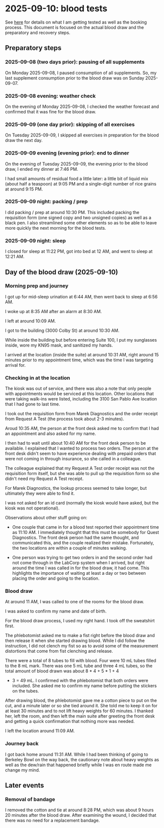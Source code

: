 # 2025-09-10: blood tests

See [here](2025-blood-test-plans-round-2.md) for details on what I am
getting tested as well as the booking process. This document is
focused on the actual blood draw and the preparatory and recovery
steps.

## Preparatory steps

### 2025-09-08 (two days prior): pausing of all supplements

On Monday 2025-09-08, I paused consumption of all supplements. So, my
last supplement consumption prior to the blood draw was on Sunday
2025-09-07.

### 2025-09-08 evening: weather check

On the evening of Monday 2025-09-08, I checked the weather forecast
and confirmed that it was fine for the blood draw.

### 2025-09-09 (one day prior): skipping of all exercises

On Tuesday 2025-09-09, I skipped all exercises in preparation for the
blood draw the next day.

### 2025-09-09 evening (evening prior): end to dinner

On the evening of Tuesday 2025-09-09, the evening prior to the blood
draw, I ended my dinner at 7:46 PM.

I had small amounts of residual food a little later: a little bit of
liquid mix (about half a teaspoon) at 9:05 PM and a single-digit
number of rice grains at around 9:15 PM.

### 2025-09-09 night: packing / prep

I did packing / prep at around 10:30 PM. This included packing the
requisition form (one signed copy and two unsigned copies) as well as
a black pen. I also streamlined some other elements so as to be able
to leave more quickly the next morning for the blood tests.

### 2025-09-09 night: sleep

I closed for sleep at 11:22 PM, got into bed at 12 AM, and went to
sleep at 12:21 AM.

## Day of the blood draw (2025-09-10)

### Morning prep and journey

I got up for mid-sleep urination at 6:44 AM, then went back to sleep
at 6:56 AM.

I woke up at 8:35 AM after an alarm at 8:30 AM.

I left at around 10:09 AM.

I got to the building (3000 Colby St) at around 10:30 AM.

While inside the building but before entering Suite 100, I put my
sunglasses inside, wore my KN95 mask, and sanitized my hands.

I arrived at the location (inside the suite) at around 10:31 AM, right
around 15 minutes prior to my appointment time, which was the time I
was targeting arrival for.

### Checking in at the location

The kiosk was out of service, and there was also a note that only
people with appointments would be serviced at this location. Other
locations that were taking walk-ins were listed, including the 3100
San Pablo Ave location that I had gone to last time.

I took out the requisition form from Marek Diagnostics and the order
receipt from Request A Test (the process took about 2-3 minutes).

Aroud 10:35 AM, the person at the front desk asked me to confirm that
I had an appointment and also asked for my name.

I then had to wait until about 10:40 AM for the front desk person to
be available. I explained that I wanted to process two orders. The
person at the front desk didn't seem to have experience dealing with
prepaid orders that were not coming in through insurance, so she
called in a colleague.

The colleague explained that my Request A Test order receipt was not
the requisition form itself, but she was able to pull up the
requisition form so she didn't need my Request A Test receipt.

For Marek Diagnostics, the lookup process seemed to take longer, but
ultimately they were able to find it.

I was not asked for an id card (normally the kiosk would have asked,
but the kiosk was not operational).

Observations about other stuff going on:

* One couple that came in for a blood test reported their appointment
  time as 11:10 AM. I immediately thought that this must be somebody
  for Quest Diagnostics. The front desk person had the same thought,
  and communicated this, and the couple realized their
  mistake. Fortunately, the two locations are within a couple of
  minutes walking.

* One person was trying to get two orders in and the second order had
  not come through in the LabCorp system when I arrived, but right
  around the time I was called in for the blood draw, it had
  come. This highlights the importance of waiting at least a day or
  two between placing the order and going to the location.

### Blood draw

At around 11 AM, I was called to one of the rooms for the blood draw.

I was asked to confirm my name and date of birth.

For the blood draw process, I used my right hand. I took off the
sweatshirt first.

The phlebotomist asked me to make a fist right before the blood draw
and then release it when she started drawing blood. While I did follow
the instruction, I did not clench my fist so as to avoid some of the
measurement distortions that come from fist clenching and release.

There were a total of 8 tubes to fill with blood. Four were 10 mL
tubes filled to the 8 mL mark. There was one 5 mL tube and three 4 mL
tubes, so the total amount of blood drawn was about 8 * 4 + 5 * 1 + 4
* 3 = 49 mL. I confirmed with the phlebotomist that both orders were
included. She asked me to confirm my name before putting the stickers
on the tubes.

After drawing blood, the phlebotomist gave me a cotton piece to put on
the cut, and a minute later or so she tied around it. She told me to
keep it on for at least 30 minutes and to not lift heavy weights for
60 minutes. I thanked her, left the room, and then left the main suite
after greeting the front desk and getting a quick confirmation that
nothing more was needed.

I left the location around 11:09 AM.

### Journey back

I got back home around 11:31 AM. While I had been thinking of going to
Berkeley Bowl on the way back, the cautionary note about heavy weights
as well as the dew/rain that happened briefly while I was en route
made me change my mind.

## Later events

### Removal of bandage

I removed the cotton and tie at around 8:28 PM, which was about 9
hours 20 minutes after the blood draw. After examining the wound, I
decided that there was no need for a replacement bandage.
